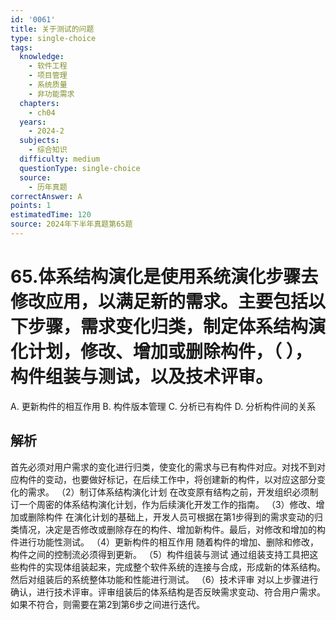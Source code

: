 ```yaml
---
id: '0061'
title: 关于测试的问题
type: single-choice
tags:
  knowledge:
    - 软件工程
    - 项目管理
    - 系统质量
    - 非功能需求
  chapters:
    - ch04
  years:
    - 2024-2
  subjects:
    - 综合知识
  difficulty: medium
  questionType: single-choice
  source:
    - 历年真题
correctAnswer: A
points: 1
estimatedTime: 120
source: 2024年下半年真题第65题
---
```

# 65.体系结构演化是使用系统演化步骤去修改应用，以满足新的需求。主要包括以下步骤，需求变化归类，制定体系结构演化计划，修改、增加或删除构件，（ ），构件组装与测试，以及技术评审。

A. 更新构件的相互作用
B. 构件版本管理
C. 分析已有构件
D. 分析构件间的关系

## 解析

首先必须对用户需求的变化进行归类，使变化的需求与已有构件对应。对找不到对应构件的变动，也要做好标记，在后续工作中，将创建新的构件，以对应这部分变化的需求。
（2）制订体系结构演化计划
在改变原有结构之前，开发组织必须制订一个周密的体系结构演化计划，作为后续演化开发工作的指南。
（3）修改、增加或删除构件
在演化计划的基础上，开发人员可根据在第1步得到的需求变动的归类情况，决定是否修改或删除存在的构件、增加新构件。最后，对修改和增加的构件进行功能性测试。
（4）更新构件的相互作用
随着构件的增加、删除和修改，构件之间的控制流必须得到更新。
（5）构件组装与测试
通过组装支持工具把这些构件的实现体组装起来，完成整个软件系统的连接与合成，形成新的体系结构。然后对组装后的系统整体功能和性能进行测试。
（6）技术评审
对以上步骤进行确认，进行技术评审。评审组装后的体系结构是否反映需求变动、符合用户需求。如果不符合，则需要在第2到第6步之间进行迭代。

